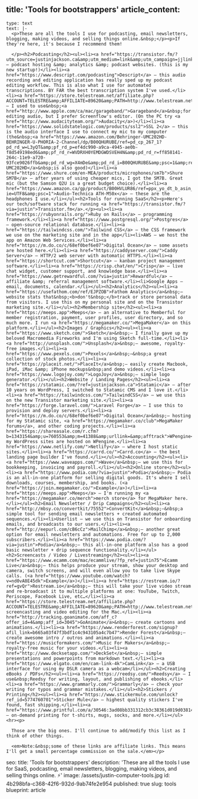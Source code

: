 title: 'Tools for bootstrappers'
article_content:
  -
    type: text
    text: |-
      <p>These are all the tools I use for podcasting, email newsletters, blogging, making videos, and selling things online.&nbsp;</p><p>If they're here, it's because I recommend them!

      </p><h2>Podcasting</h2><ul><li><a href="https://transistor.fm/?utm_source=justinjackson.ca&amp;utm_medium=link&amp;utm_campaign=jjlinks">Transistor.fm</a> – podcast hosting &amp; analytics &amp; podcast websites. (this is my new startup!)</li><li><a href="https://www.descript.com/podcasting">Descript</a> – this audio recording and editing application has really sped up my podcast editing workflow. This is also what I use for automated transcriptions. BY FAR the best transcription system I've used.</li><li><a href="https://store.telestream.net/affiliate.php?ACCOUNT=TELESTRE&amp;AFFILIATE=89620&amp;PATH=http://www.telestream.net/screenflow/">Screenflow</a> – I used to use&nbsp;<a href="http://www.apple.com/ca/mac/garageband/">Garageband</a>&nbsp;for editing audio, but I prefer Screenflow's editor. (On the PC try <a href="http://www.audacityteam.org/">Audacity</a>)</li><li><a href="https://www.solidstatelogic.com/products/ssl2">SSL 2</a> – this is the audio interface I use to connect my mic to my computer (the&nbsp;<a href="https://www.amazon.com/Behringer-UMC202HD-BEHRINGER-U-PHORIA-2-Channel/dp/B00QHURUBE/ref=pd_cp_267_1?pd_rd_w=L3yQT&amp;pf_rd_p=ef4dc990-a9ca-4945-ae0b-f8d549198ed6&amp;pf_rd_r=WVDRXH0YEMDGWDSVEH4N&amp;pd_rd_r=ff858141-264c-11e9-a720-93fce9026ffb&amp;pd_rd_wg=X4mDe&amp;pd_rd_i=B00QHURUBE&amp;psc=1&amp;refRID=WVDRXH0YEMDGWDSVEH4N">Behringer UMC202HD</a>&nbsp;is also good)</li><li><a href="https://www.shure.com/en-MEA/products/microphones/sm7b">Shure SM7B</a> – after years of using cheaper mics, I got the SM7B. Great mic (but the Samson Q2U is a great budget choice).</li><li><a href="https://www.amazon.ca/gp/product/B00HVLUR86/ref=ppx_yo_dt_b_asin_title_o05_s01?ie=UTF8&amp;psc=1">Audio-Technica ATH-M50x</a> – these are the headphones I use.</li></ul><h2>Tools for running SaaS</h2><p>Here's our tech/software stack for running <a href="https://transistor.fm/?via=justin">Transistor.fm</a>.</p><ul><li><a href="https://rubyonrails.org/">Ruby on Rails</a> – programming framework.</li><li><a href="https://www.postgresql.org/">Postgres</a> – open-source relational database.</li><li><a href="https://tailwindcss.com/">Tailwind CSS</a> – the CSS framework we use on the marketing site and in the app</li><li>AWS – we host the app on Amazon Web Services.</li><li><a href="https://m.do.co/c/68ef0bef6e07">Digital Ocean</a> – some assets are hosted here.</li><li><a href="https://caddyserver.com/">Caddy Server</a> – HTTP/2 web server with automatic HTTPS.</li><li><a href="https://shortcut.com">Shortcut</a> – kanban project management software.</li><li><a href="https://crisp.chat/en/">Crisp</a> – live chat widget, customer support, and knowledge base.</li><li><a href="https://www.getrewardful.com/?via=justin">Rewardful</a> – affiliate &amp; referral management software.</li><li>Google Apps – email, documents, calendar.</li></ul><h2>Analytics</h2><ul><li><a href="https://usefathom.com/ref/EJPZOB">Fathom Analytics</a>&nbsp;– website stats that&nbsp;<b>don't&nbsp;</b>track or store personal data from visitors. I use this on my personal site and on the Transistor marketing site.</li></ul><h2>Membership site</h2><ul><li><a href="https://meeps.app">Meeps</a> – an alternative to Memberful for member registration, payment, user profiles, user directory, and so much more. I run <a href="https://megamaker.co/">MegaMaker</a> on this platform.</li></ul><h2>Images / Graphics</h2><ul><li><a href="https://www.sketch.com/">Sketch</a>&nbsp;– I finally gave up my beloved Macromedia Fireworks and I'm using Sketch full-time.</li><li><a href="http://unsplash.com/">Unsplash</a>&nbsp;– awesome, royalty-free images.</li><li><a href="https://www.pexels.com/">Pexels</a>&nbsp;–&nbsp;a great collection of stock photos.</li><li><a href="https://placeit.net/">PlaceIt</a>&nbsp;– easily create Macbook, iPad, iMac &amp; iPhone mockups&nbsp;and demo videos.</li><li><a href="https://www.logojoy.com/">LogoJoy</a>&nbsp;– simple logo generator.</li></ul><h2>Website / Landing Pages</h2><ul><li><a href="https://statamic.com/?ref=justinjackson.ca">Statamic</a> – after 10 years on WordPress, I switched to Statamic CMS and I love it.</li><li><a href="https://tailwindcss.com/">TailwindCSS</a> – we use this on the new Transistor marketing site.</li><li><a href="https://forge.laravel.com/">Laravel Forge</a> – I use this to provision and deploy servers.</li><li><a href="https://m.do.co/c/68ef0bef6e07">Digital Ocean</a>&nbsp;– hosting for my Statamic site, <a href="https://megamaker.co/club">MegaMaker forums</a>, and other coding projects.</li><li><a href="https://shareasale.com/r.cfm?b=1343154&amp;u=760553&amp;m=41388&amp;urllink=&amp;afftrack">WPengine</a>&nbsp;– my WordPress sites are hosted on WPengine.</li><li><a href="https://www.netlify.com/">Netlify</a> – where I host static sites.</li><li><a href="https://carrd.co/">Carrd.co</a> – the best landing page builder I've found.</li></ul><h2>Accounting</h2><ul><li><a href="https://www.waveapps.com/">Wave</a>&nbsp;– we use this for bookkeeping, invoicing and payroll.</li></ul><h2>Online store</h2><ul><li><a href="https://www.podia.com/?via=justin">Podia</a>&nbsp;– Podia is an all-in-one platform for selling digital goods. It's where I sell downloads, courses, membership, and books. (<a href="https://join.megamaker.co/">Example</a>)</li><li><a href="https://meeps.app">Meeps</a> – I'm running my <a href="https://megamaker.co/merch">merch store</a> for MegaMaker here.</li></ul><h2>Email Newsletter / Drip Campaigns</h2><ul><li><a href="http://mbsy.co/convertkit/75552">ConvertKit</a>&nbsp;–&nbsp;a simple tool for sending email newsletters + created automated sequences.</li><li>Userlist – we use this on Transistor for onboarding emails, and broadcasts to our users.</li><li><a href="http://eepurl.com/cB6cCz">MailChimp</a>&nbsp;– another great option for email newsletters and automations. Free for up to 2,000 subscribers.</li><li><a href="https://www.podia.com/?via=justin">Podia</a>&nbsp;– this all-in-one platform also has a good basic newsletter + drip sequence functionality.</li></ul><h2>Screencasts / Video / Livestreaming</h2><ul><li><a href="https://www.ecamm.com/mac/ecammlive/?fp_ref=justin75">Ecamm Live</a>&nbsp;– this helps produce your stream, show your desktop and camera, switch screens, and will even allow you to take live Skype calls. (<a href="https://www.youtube.com/watch?v=nd0vA8E45dk">Example</a>)</li><li><a href="https://restream.io/?ref=gvQr">Restream.io</a>&nbsp;– this will take your live video stream and re-broadcast it to multiple platforms at one: YouTube, Twitch, Periscope, Facebook Live, etc…</li><li><a href="https://store.telestream.net/affiliate.php?ACCOUNT=TELESTRE&amp;AFFILIATE=89620&amp;PATH=http://www.telestream.net/screenflow/">ScreenFlow</a>&nbsp;– screencasting and video editing for the Mac.</li><li><a href="http://tracking.goanimate.com/aff_c?offer_id=4&amp;aff_id=3045">GoAnimate</a>&nbsp;– create cartoons and animations.</li><li><a href="https://www.renderforest.com/signup?afil_link=b665a03f47f3bdf1c4c943105a4c7b47">Render Forest</a>&nbsp;– create awesome intro / outros and animations.</li><li><a href="https://musicformakers.com/">Music For Makers</a>&nbsp;– royalty-free music for your videos.</li><li><a href="http://www.decksetapp.com/">DeckSet</a>&nbsp;– simple presentations and powerpoints from markdown text.</li><li><a href="https://www.elgato.com/en/cam-link-4k">CamLink</a> – a USB interface for using my DSLR camera as a webcam</li></ul><h2>Creating eBooks / PDFs</h2><ul><li><a href="https://reedsy.com/">Reedsy</a> – I use&nbsp;Reedsy for writing, layout, and publishing of ebooks.</li><li><a href="https://www.grammarly.com/">Grammarly</a> – check your writing for typos and grammar mistakes.</li></ul><h2>Stickers / Printing</h2><ul><li><a href="https://www.stickermule.com/unlock?ref_id=5774760701">Sticker Mule</a> – highest quality stickers I've found, fast shipping.</li><li><a href="https://www.printful.com/a/30546:3ad08bb331312cb3c38361d019d03814">Printful</a> – on-demand printing for t-shirts, mugs, socks, and more.</li></ul><hr><p>

      Those are the big ones. I'll continue to add/modify this list as I think of other things.

      <em>Note:&nbsp;some of these links are affiliate links. This means I'll get a small percentage commission on the sale.</em></p>
seo:
  title: 'Tools for bootstrappers'
  description: 'These are all the tools I use for SaaS, podcasting, email newsletters, blogging, making videos, and selling things online. ⚡️'
  image: /assets/justin-computer-tools.jpg
id: 4b298bfa-c368-42f6-932d-9ab74fe2e954
published: true
slug: tools
blueprint: article
